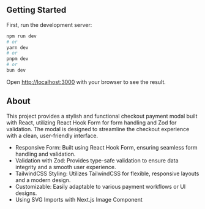 ## Getting Started

First, run the development server:

```bash
npm run dev
# or
yarn dev
# or
pnpm dev
# or
bun dev
```

Open [http://localhost:3000](http://localhost:3000) with your browser to see the result.

## About

This project provides a stylish and functional checkout payment modal built with React, utilizing React Hook Form for form handling and Zod for validation. The modal is designed to streamline the checkout experience with a clean, user-friendly interface.

-   Responsive Form: Built using React Hook Form, ensuring seamless form handling and validation.
-   Validation with Zod: Provides type-safe validation to ensure data integrity and a smooth user experience.
-   TailwindCSS Styling: Utilizes TailwindCSS for flexible, responsive layouts and a modern design.
-   Customizable: Easily adaptable to various payment workflows or UI designs.
-   Using SVG Imports with Next.js Image Component
